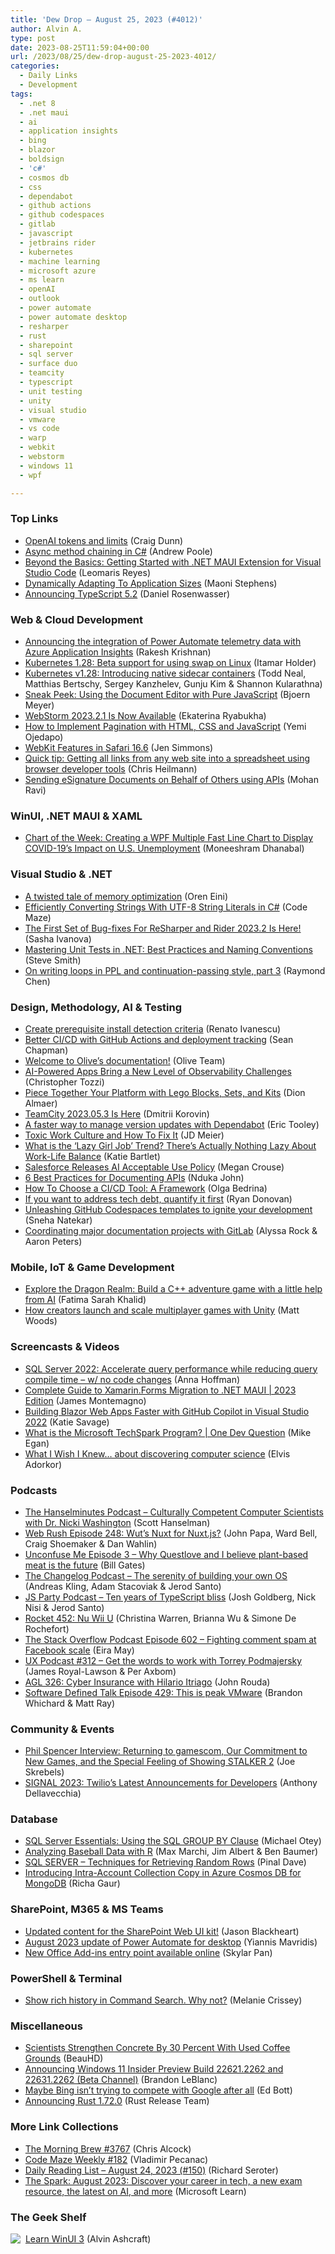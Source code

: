 ```yaml
---
title: 'Dew Drop – August 25, 2023 (#4012)'
author: Alvin A.
type: post
date: 2023-08-25T11:59:04+00:00
url: /2023/08/25/dew-drop-august-25-2023-4012/
categories:
  - Daily Links
  - Development
tags:
  - .net 8
  - .net maui
  - ai
  - application insights
  - bing
  - blazor
  - boldsign
  - 'c#'
  - cosmos db
  - css
  - dependabot
  - github actions
  - github codespaces
  - gitlab
  - javascript
  - jetbrains rider
  - kubernetes
  - machine learning
  - microsoft azure
  - ms learn
  - openAI
  - outlook
  - power automate
  - power automate desktop
  - resharper
  - rust
  - sharepoint
  - sql server
  - surface duo
  - teamcity
  - typescript
  - unit testing
  - unity
  - visual studio
  - vmware
  - vs code
  - warp
  - webkit
  - webstorm
  - windows 11
  - wpf

---
```

### <a name="top"></a>Top Links

  * <a href="https://devblogs.microsoft.com/surface-duo/android-openai-chatgpt-15/" target="_blank" rel="noopener">OpenAI tokens and limits</a> (Craig Dunn)
  * <a href="https://medium.com/clearbank/async-method-chaining-in-c-8f15d162bcee" target="_blank" rel="noopener">Async method chaining in C#</a> (Andrew Poole)
  * <a href="https://www.telerik.com/blogs/beyond-basics-getting-started-net-maui-extension-visual-studio-code" target="_blank" rel="noopener">Beyond the Basics: Getting Started with .NET MAUI Extension for Visual Studio Code</a> (Leomaris Reyes)
  * <a href="https://maoni0.medium.com/dynamically-adapting-to-application-sizes-2d72fcb6f1ea?source=rss-df86aab12c0b------2" target="_blank" rel="noopener">Dynamically Adapting To Application Sizes</a> (Maoni Stephens)
  * <a href="https://devblogs.microsoft.com/typescript/announcing-typescript-5-2/" target="_blank" rel="noopener">Announcing TypeScript 5.2</a> (Daniel Rosenwasser)



### <a name="web"></a>Web & Cloud Development

  * <a href="https://powerautomate.microsoft.com/en-us/blog/announcing-the-integration-of-power-automate-telemetry-data-with-azure-application-insights/" target="_blank" rel="noopener">Announcing the integration of Power Automate telemetry data with Azure Application Insights</a> (Rakesh Krishnan)
  * <a href="https://kubernetes.io/blog/2023/08/24/swap-linux-beta/" target="_blank" rel="noopener">Kubernetes 1.28: Beta support for using swap on Linux</a> (Itamar Holder)
  * <a href="https://kubernetes.io/blog/2023/08/25/native-sidecar-containers/" target="_blank" rel="noopener">Kubernetes v1.28: Introducing native sidecar containers</a> (Todd Neal, Matthias Bertschy, Sergey Kanzhelev, Gunju Kim & Shannon Kularathna)
  * <a href="https://www.textcontrol.com/blog/2023/08/24/sneak-peek-using-the-document-editor-with-javascript/" target="_blank" rel="noopener">Sneak Peek: Using the Document Editor with Pure JavaScript</a> (Bjoern Meyer)
  * <a href="https://blog.jetbrains.com/webstorm/2023/08/webstorm-2023-2-1/" target="_blank" rel="noopener">WebStorm 2023.2.1 Is Now Available</a> (Ekaterina Ryabukha)
  * <a href="https://www.sitepoint.com/simple-pagination-html-css-javascript/?utm_source=rss" target="_blank" rel="noopener">How to Implement Pagination with HTML, CSS and JavaScript</a> (Yemi Ojedapo)
  * <a href="https://webkit.org/blog/14416/webkit-features-in-safari-16-6/" target="_blank" rel="noopener">WebKit Features in Safari 16.6</a> (Jen Simmons)
  * <a href="https://christianheilmann.com/2023/08/24/quick-tip-getting-all-links-from-any-web-site-into-a-spreadsheet-using-browser-developer-tools/" target="_blank" rel="noopener">Quick tip: Getting all links from any web site into a spreadsheet using browser developer tools</a> (Chris Heilmann)
  * <a href="https://boldsign.com/blogs/sending-esignature-documents-on-behalf-of-others-using-apis/?utm_source=alvinashcraft&utm_medium=email&utm_campaign=alvinashcraft_blog_edmaug23" target="_blank" rel="noopener">Sending eSignature Documents on Behalf of Others using APIs</a> (Mohan Ravi)



### <a name="silverlight"></a>WinUI, .NET MAUI & XAML

  * <a href="https://www.syncfusion.com/blogs/post/wpf-multi-fast-line-chart-covid-19-unemployment.aspx?utm_source=alvinashcraft&utm_medium=email&utm_campaign=alvinashcraft_blog_edmaug23" target="_blank" rel="noopener">Chart of the Week: Creating a WPF Multiple Fast Line Chart to Display COVID-19’s Impact on U.S. Unemployment</a> (Moneeshram Dhanabal)



### <a name="dotnet"></a>Visual Studio & .NET

  * <a href="https://ayende.com/blog/199969-A/a-twisted-tale-of-memory-optimization?Key=cb2fc684-6549-466c-9c4f-0bae8b5ef566" target="_blank" rel="noopener">A twisted tale of memory optimization</a> (Oren Eini)
  * <a href="https://code-maze.com/csharp-efficiently-converting-strings-with-utf-8-string-literals/" target="_blank" rel="noopener">Efficiently Converting Strings With UTF-8 String Literals in C#</a> (Code Maze)
  * <a href="https://blog.jetbrains.com/dotnet/2023/08/24/2023-2-1-bugfix/" target="_blank" rel="noopener">The First Set of Bug-fixes For ReSharper and Rider 2023.2 Is Here!</a> (Sasha Ivanova)
  * <a href="https://ardalis.com/mastering-unit-tests-dotnet-best-practices-naming-conventions/" target="_blank" rel="noopener">Mastering Unit Tests in .NET: Best Practices and Naming Conventions</a> (Steve Smith)
  * <a href="https://devblogs.microsoft.com/oldnewthing/20230824-00/?p=108647" target="_blank" rel="noopener">On writing loops in PPL and continuation-passing style, part 3</a> (Raymond Chen)



### <a name="design"></a>Design, Methodology, AI & Testing

  * <a href="https://www.advancedinstaller.com/custom-prerequisite-detection-criteria.html" target="_blank" rel="noopener">Create prerequisite install detection criteria</a> (Renato Ivanescu)
  * <a href="https://raygun.com/blog/ci-cd-github-actions-deployments/" target="_blank" rel="noopener">Better CI/CD with GitHub Actions and deployment tracking</a> (Sean Chapman)
  * <a href="https://microsoft.github.io/Olive/" target="_blank" rel="noopener">Welcome to Olive’s documentation!</a> (Olive Team)
  * <a href="https://www.itprotoday.com/development-techniques-and-management/ai-powered-apps-bring-new-level-observability-challenges" target="_blank" rel="noopener">AI-Powered Apps Bring a New Level of Observability Challenges</a> (Christopher Tozzi)
  * <a href="https://blog.almaer.com/piece-together-your-platform-with-lego-blocks-sets-and-kits/" target="_blank" rel="noopener">Piece Together Your Platform with Lego Blocks, Sets, and Kits</a> (Dion Almaer)
  * <a href="https://blog.jetbrains.com/teamcity/2023/08/teamcity-2023-05-3-is-here/" target="_blank" rel="noopener">TeamCity 2023.05.3 Is Here</a> (Dmitrii Korovin)
  * <a href="https://github.blog/2023-08-24-a-faster-way-to-manage-version-updates-with-dependabot/" target="_blank" rel="noopener">A faster way to manage version updates with Dependabot</a> (Eric Tooley)
  * <a href="https://jdmeier.com/toxic-work-culture/" target="_blank" rel="noopener">Toxic Work Culture and How To Fix It</a> (JD Meier)
  * <a href="https://www.radicalcandor.com/blog/lazy-girl-job/" target="_blank" rel="noopener">What is the ‘Lazy Girl Job’ Trend? There’s Actually Nothing Lazy About Work-Life Balance</a> (Katie Bartlet)
  * <a href="https://www.techrepublic.com/article/salesforce-ai-einstein-studio-interview/" target="_blank" rel="noopener">Salesforce Releases AI Acceptable Use Policy</a> (Megan Crouse)
  * <a href="https://www.telerik.com/blogs/6-best-practices-documenting-apis" target="_blank" rel="noopener">6 Best Practices for Documenting APIs</a> (Nduka John)
  * <a href="https://blog.jetbrains.com/teamcity/2023/08/how-to-choose-cicd-tool/" target="_blank" rel="noopener">How To Choose a CI/CD Tool: A Framework</a> (Olga Bedrina)
  * <a href="https://stackoverflow.blog/2023/08/24/if-you-want-to-address-tech-debt-quantify-it-first/" target="_blank" rel="noopener">If you want to address tech debt, quantify it first</a> (Ryan Donovan)
  * <a href="https://github.blog/2023-08-24-unleashing-github-codespaces-templates-to-ignite-your-development/" target="_blank" rel="noopener">Unleashing GitHub Codespaces templates to ignite your development</a> (Sneha Natekar)
  * <a href="https://about.gitlab.com/blog/2023/08/24/coordinating-documentation-projects-gitlab/" target="_blank" rel="noopener">Coordinating major documentation projects with GitLab</a> (Alyssa Rock & Aaron Peters)



### <a name="mobile"></a>Mobile, IoT & Game Development

  * <a href="https://about.gitlab.com/blog/2023/08/24/building-a-text-adventure-using-cplusplus-and-code-suggestions/" target="_blank" rel="noopener">Explore the Dragon Realm: Build a C++ adventure game with a little help from AI</a> (Fatima Sarah Khalid)
  * <a href="https://blog.unity.com/games/how-creators-launch-scale-multiplayer-games-with-unity" target="_blank" rel="noopener">How creators launch and scale multiplayer games with Unity</a> (Matt Woods)



### <a name="videos"></a>Screencasts & Videos

  * <a href="http://www.youtube.com/watch?v=FKLFgJgETsw" target="_blank" rel="noopener">SQL Server 2022: Accelerate query performance while reducing query compile time &#8211; w/ no code changes</a> (Anna Hoffman)
  * <a href="https://www.youtube.com/watch?v=7EaHKGUCIqc" target="_blank" rel="noopener">Complete Guide to Xamarin.Forms Migration to .NET MAUI | 2023 Edition</a> (James Montemagno)
  * <a href="http://www.youtube.com/watch?v=0SXveS2ZA_k" target="_blank" rel="noopener">Building Blazor Web Apps Faster with GitHub Copilot in Visual Studio 2022</a> (Katie Savage)
  * <a href="http://www.youtube.com/watch?v=WWvYZN-jISQ" target="_blank" rel="noopener">What is the Microsoft TechSpark Program? | One Dev Question</a> (Mike Egan)
  * <a href="http://www.youtube.com/watch?v=XdyslphssYY" target="_blank" rel="noopener">What I Wish I Knew&#8230; about discovering computer science</a> (Elvis Adorkor)



### <a name="podcasts"></a>Podcasts

  * <a href="https://www.hanselminutes.com/907/culturally-competent-computer-scientists-with-dr-nicki-washington" target="_blank" rel="noopener">The Hanselminutes Podcast &#8211; Culturally Competent Computer Scientists with Dr. Nicki Washington</a> (Scott Hanselman)
  * <a href="https://www.webrush.io/episodes/episode-248-wuts-nuxt-for-nuxtjs" target="_blank" rel="noopener">Web Rush Episode 248: Wut&#8217;s Nuxt for Nuxt.js?</a> (John Papa, Ward Bell, Craig Shoemaker & Dan Wahlin)
  * <a href="https://www.gatesnotes.com/Unconfuse-Me-podcast-with-guest-Questlove" target="_blank" rel="noopener">Unconfuse Me Episode 3 &#8211; Why Questlove and I believe plant-based meat is the future</a> (Bill Gates)
  * <a href="https://changelog.com/podcast/554" target="_blank" rel="noopener">The Changelog Podcast &#8211; The serenity of building your own OS</a> (Andreas Kling, Adam Stacoviak & Jerod Santo)
  * <a href="https://changelog.com/jsparty/289" target="_blank" rel="noopener">JS Party Podcast &#8211; Ten years of TypeScript bliss</a> (Josh Goldberg, Nick Nisi & Jerod Santo)
  * <a href="http://relay.fm/rocket/452" target="_blank" rel="noopener">Rocket 452: Nu Wii U</a> (Christina Warren, Brianna Wu & Simone De Rochefort)
  * <a href="https://stackoverflow.blog/2023/08/25/fighting-comment-spam-at-facebook-scale-ep-602/" target="_blank" rel="noopener">The Stack Overflow Podcast Episode 602 &#8211; Fighting comment spam at Facebook scale</a> (Eira May)
  * <a href="https://uxpodcast.com/312-words-work-context-torrey-podmajersky/" target="_blank" rel="noopener">UX Podcast #312 &#8211; Get the words to work with Torrey Podmajersky</a> (James Royal-Lawson & Per Axbom)
  * <a href="https://www.ageekleader.com/agl-326-cyber-insurance-with-hilario-itriago/" target="_blank" rel="noopener">AGL 326: Cyber Insurance with Hilario Itriago</a> (John Rouda)
  * <a href="https://www.softwaredefinedtalk.com/429" target="_blank" rel="noopener">Software Defined Talk Episode 429: This is peak VMware</a> (Brandon Whichard & Matt Ray)



### <a name="events"></a>Community & Events

  * <a href="https://news.xbox.com/en-us/2023/08/25/phil-spencer-interview-gamescom-stalker/" target="_blank" rel="noopener">Phil Spencer Interview: Returning to gamescom, Our Commitment to New Games, and the Special Feeling of Showing STALKER 2</a> (Joe Skrebels)
  * <a href="https://www.twilio.com/blog/signal-23-developer-announcements" target="_blank" rel="noopener">SIGNAL 2023: Twilio&#8217;s Latest Announcements for Developers</a> (Anthony Dellavecchia)



### <a name="sql"></a>Database

  * <a href="https://petri.com/sql-group-by/" target="_blank" rel="noopener">SQL Server Essentials: Using the SQL GROUP BY Clause</a> (Michael Otey)
  * <a href="https://baseballwithr.wordpress.com/about/" target="_blank" rel="noopener">Analyzing Baseball Data with R</a> (Max Marchi, Jim Albert & Ben Baumer)
  * <a href="https://blog.sqlauthority.com/2023/08/25/sql-server-techniques-for-retrieving-random-rows/?utm_source=rss&utm_medium=rss&utm_campaign=sql-server-techniques-for-retrieving-random-rows" target="_blank" rel="noopener">SQL SERVER – Techniques for Retrieving Random Rows</a> (Pinal Dave)
  * <a href="https://devblogs.microsoft.com/cosmosdb/introducing-intra-account-collection-copy-in-azure-cosmos-db-for-mongodb/" target="_blank" rel="noopener">Introducing Intra-Account Collection Copy in Azure Cosmos DB for MongoDB</a> (Richa Gaur)



### <a name="sp"></a>SharePoint, M365 & MS Teams

  * <a href="https://techcommunity.microsoft.com/t5/microsoft-sharepoint-blog/updated-content-for-the-sharepoint-web-ui-kit/ba-p/3905250" target="_blank" rel="noopener">Updated content for the SharePoint Web UI kit!</a> (Jason Blackheart)
  * <a href="https://powerautomate.microsoft.com/en-us/blog/august-2023-update-of-power-automate-for-desktop/" target="_blank" rel="noopener">August 2023 update of Power Automate for desktop</a> (Yiannis Mavridis)
  * <a href="https://devblogs.microsoft.com/microsoft365dev/new-office-add-ins-entry-point-available-online/" target="_blank" rel="noopener">New Office Add-ins entry point available online</a> (Skylar Pan)



### <a name="ps"></a>PowerShell & Terminal

  * <a href="https://www.warp.dev/blog/show-rich-history-in-command-search" target="_blank" rel="noopener">Show rich history in Command Search. Why not?</a> (Melanie Crissey)



### <a name="misc"></a>Miscellaneous

  * <a href="https://science.slashdot.org/story/23/08/24/2358232/scientists-strengthen-concrete-by-30-percent-with-used-coffee-grounds?utm_source=rss1.0mainlinkanon&utm_medium=feed" target="_blank" rel="noopener">Scientists Strengthen Concrete By 30 Percent With Used Coffee Grounds</a> (BeauHD)
  * <a href="https://blogs.windows.com/windows-insider/2023/08/24/announcing-windows-11-insider-preview-build-22621-2262-and-22631-2262-beta-channel/" target="_blank" rel="noopener">Announcing Windows 11 Insider Preview Build 22621.2262 and 22631.2262 (Beta Channel)</a> (Brandon LeBlanc)
  * <a href="https://www.zdnet.com/article/maybe-bing-isnt-trying-to-compete-with-google-after-all/#ftag=RSSbaffb68" target="_blank" rel="noopener">Maybe Bing isn&#8217;t trying to compete with Google after all</a> (Ed Bott)
  * <a href="https://blog.rust-lang.org/2023/08/24/Rust-1.72.0.html" target="_blank" rel="noopener">Announcing Rust 1.72.0</a> (Rust Release Team)



### <a name="links"></a>More Link Collections

  * <a href="https://blog.cwa.me.uk/2023/08/25/the-morning-brew-3767/" target="_blank" rel="noopener">The Morning Brew #3767</a> (Chris Alcock)
  * <a href="https://code-maze.com/code-maze-weekly-182/" target="_blank" rel="noopener">Code Maze Weekly #182</a> (Vladimir Pecanac)
  * <a href="https://seroter.com/2023/08/24/daily-reading-list-august-24-2023-150/" target="_blank" rel="noopener">Daily Reading List – August 24, 2023 (#150)</a> (Richard Seroter)
  * <a href="https://www.linkedin.com/pulse/august-2023-discover-your-career-tech-new-exam-resource/" target="_blank" rel="noopener">The Spark: August 2023: Discover your career in tech, a new exam resource, the latest on AI, and more</a> (Microsoft Learn)



### <a name="shelf"></a>The Geek Shelf

<a href="https://www.amazon.com/dp/1800208669/" target="_blank" rel="noopener"><img decoding="async" align="left" style="margin: 0px 4px 0px 0px; border: 0px currentcolor; border-image: none; float: left; display: inline; background-image: none;" src="https://m.media-amazon.com/images/I/41Z9lMC71WL._SS135_.jpg" border="0" /></a>&nbsp;<a href="https://www.amazon.com/dp/1800208669/" target="_blank" rel="noopener">Learn WinUI 3</a> (Alvin Ashcraft)